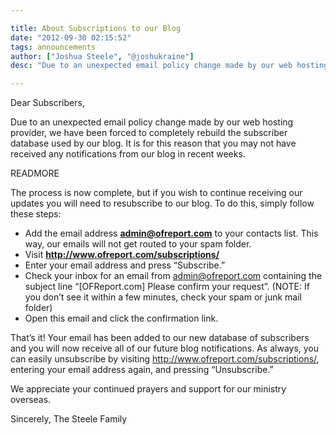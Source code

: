 ```yaml
---

title: About Subscriptions to our Blog
date: "2012-09-30 02:15:52"
tags: announcements
author: ["Joshua Steele", "@joshukraine"]
desc: "Due to an unexpected email policy change made by our web hosting provider, we have been forced to completely rebuild the subscriber database used by our blog."

---
```


Dear Subscribers,

Due to an unexpected email policy change made by our web hosting provider, we have been forced to completely rebuild the subscriber database used by our blog. It is for this reason that you may not have received any notifications from our blog in recent weeks.

READMORE

The process is now complete, but if you wish to continue receiving our updates you will need to resubscribe to our blog. To do this, simply follow these steps:

* Add the email address <a href="mailto:admin@ofreport.com"><strong>admin@ofreport.com</strong></a> to your contacts list. This way, our emails will not get routed to your spam folder.
* Visit <strong><a href="http://www.ofreport.com/subscriptions/">http://www.ofreport.com/subscriptions/</a></strong>
* Enter your email address and press “Subscribe.”
* Check your inbox for an email from admin@ofreport.com containing the subject line “[OFReport.com] Please confirm your request”. (NOTE: If you don’t see it within a few minutes, check your spam or junk mail folder)
* Open this email and click the confirmation link.

That’s it! Your email has been added to our new database of subscribers and you will now receive all of our future blog notifications. As always, you can easily unsubscribe by visiting <a href="http://www.ofreport.com/subscriptions/">http://www.ofreport.com/subscriptions/</a>, entering your email address again, and pressing “Unsubscribe.”

We appreciate your continued prayers and support for our ministry overseas.

Sincerely,
The Steele Family
